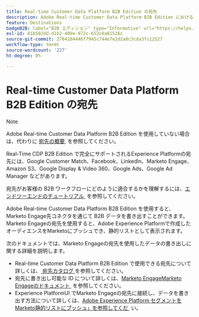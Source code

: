 ```yaml
---
title: Real-time Customer Data Platform B2B Edition の宛先
description: Adobe Real-time Customer Data Platform B2B Edition における宛先の役割の概要です。
feature: Destinations
badgeB2B: label="B2B エディション" type="Informative" url="https://helpx.adobe.com/jp/legal/product-descriptions/real-time-customer-data-platform-b2b-edition-prime-and-ultimate-packages.html newtab=true"
exl-id: 81b502dd-d1b2-409e-972c-652c0a01526c
source-git-commit: 2704184446f7945c744e7e2d2a8c3cda3fc12527
workflow-type: tm+mt
source-wordcount: '227'
ht-degree: 0%

---
```


# Real-time Customer Data Platform B2B Edition の宛先

>[!NOTE]
>
>Adobe Real-time Customer Data Platform B2B Edition を使用していない場合は、代わりに [&#x200B; 宛先の概要 &#x200B;](../../destinations/home.md) を参照してください。

Real-Time CDP B2B Edition で完全にサポートされるExperience Platformの宛先には、Google Customer Match、Facebook、LinkedIn、Marketo Engage、Amazon S3、Google Display &amp; Video 360、Google Ads、Google Ad Manager などがあります。

宛先がお客様の B2B ワークフローにどのように適合するかを理解するには、[&#x200B; エンドツーエンドのチュートリアル &#x200B;](../b2b-tutorial.md#activate-your-evaluated-data-to-a-destination) を参照してください。

Adobe Real-time Customer Data Platform B2B Edition を使用すると、Marketo Engage先コネクタを通じて B2B データを書き出すことができます。 Marketo Engageの宛先を使用すると、Adobe Experience Platformで作成したオーディエンスをMarketoにプッシュでき、静的リストとして表示されます。

次のドキュメントでは、Marketo Engageの宛先を使用したデータの書き出しに関する詳細を説明します。

- Real-time Customer Data Platform B2B Edition で使用できる宛先について詳しくは、[&#x200B; 宛先カタログ &#x200B;](../../destinations/catalog/overview.md) を参照してください。
- 宛先に書き出し可能な ID について詳しくは、[Marketo EngageMarketo Engageのドキュメント &#x200B;](../../destinations/catalog/adobe/marketo-engage.md) を参照してください。
- Experience PlatformUI でMarketo Engageの宛先に接続し、データを書き出す方法について詳しくは、[Adobe Experience Platform セグメントをMarketo静的リストにプッシュ」を参照してくだ &#x200B;](https://experienceleague.adobe.com/docs/marketo/using/product-docs/core-marketo-concepts/smart-lists-and-static-lists/static-lists/push-an-adobe-experience-platform-segment-to-a-marketo-static-list.html?lang=ja) い。
